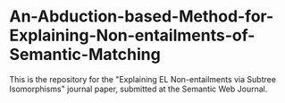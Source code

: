 # An-Abduction-based-Method-for-Explaining-Non-entailments-of-Semantic-Matching
This is the repository for the "Explaining EL Non-entailments via Subtree Isomorphisms" journal paper, submitted at the Semantic Web Journal.
